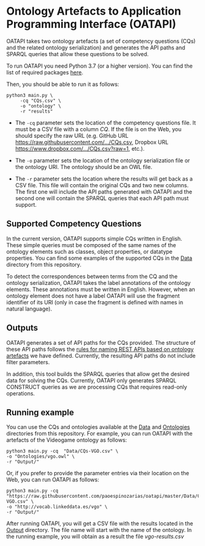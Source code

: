 # Ontology Artefacts to Application Programming Interface (OATAPI)

OATAPI takes two ontology artefacts (a set of competency questions (CQs) and the related ontology serialization) and generates the API paths and SPARQL queries that allow these questions  to be solved.

To run OATAPI you need Python 3.7 (or a higher version). You can find the list of required packages [here](https://github.com/paoespinozarias/oatapis/blob/main/requirements.txt).

Then, you should be able to run it as follows:

```
python3 main.py \
     -cq "CQs.csv" \
     -o "ontology" \
     -r "results"
```
- The `-cq` parameter sets the location of the competency questions file.  It must be a CSV file with a column *CQ*. If the file is on the Web, you should specify the raw URL (e.g. GitHub URL https://raw.githubusercontent.com/.../CQs.csv, Dropbox URL https://www.dropbox.com/.../CQs.csv?raw=1, etc.).

- The `-o` parameter sets the location of the ontology serialization file or the ontology URI. The ontology should be an OWL file.

- The `-r` parameter sets the location where the results will get back as a CSV file. This file will contain the original CQs and two new columns. The first one will include the API paths generated with OATAPI and the second one will contain the SPARQL queries that each API path must support.

## Supported Competency Questions

In the current version, OATAPI supports simple CQs written in English. These simple queries must be composed of the same names of the ontology elements such as classes, object properties, or datatype properties. You can find some examples of the supported CQs in the [Data](https://github.com/paoespinozarias/oatapi/tree/main/Data) directory from this repository.

To detect the correspondences between terms from the CQ and the ontology serialization, OATAPI takes the label annotations of the ontology elements. These annotations must be written in English. However, when an ontology element does not have a label OATAPI will use the fragment identifier of its URI (only in case the fragment is defined with names in natural language).

## Outputs

OATAPI generates a set of API paths for the CQs provided. The structure of these API paths follows the [rules for naming REST APIs based on ontology artefacts](https://github.com/paoespinozarias/oatapi/wiki/REST-APIs-resource-naming-strategy) we have defined. Currently, the resulting API paths do not include filter parameters.

In addition, this tool builds the SPARQL queries that allow get the desired data for solving the CQs. Currently, OATAPI only generates SPARQL CONSTRUCT queries as we are processing CQs that requires read-only operations.

## Running example

You can use the CQs and ontologies available at the [Data](https://github.com/paoespinozarias/oatapi/tree/main/Data) and [Ontologies](https://github.com/paoespinozarias/oatapi/tree/main/Ontologies) directories from this repository. For example, you can run OATAPI with the artefacts of the Videogame ontology as follows:

```
python3 main.py -cq  "Data/CQs-VGO.csv" \
-o "Ontologies/vgo.owl" \
-r "Output/"
```

Or, if you prefer to provide the parameter entries via their location on the Web, you can run OATAPI as follows:

```
python3 main.py -cq  "https://raw.githubusercontent.com/paoespinozarias/oatapi/master/Data/CQs-VGO.csv" \
-o "http://vocab.linkeddata.es/vgo" \
-r "Output/"
```
After running OATAPI, you will get a CSV file with the results located in the [Output](https://github.com/paoespinozarias/oatapi/tree/main/Output) directory. The file name will start with the name of the ontology. In the running example, you will obtain as a result the file *vgo-results.csv*
